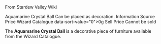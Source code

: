 From Stardew Valley Wiki

Aquamarine Crystal Ball Can be placed as decoration. Information Source Price Wizard Catalogue data-sort-value="0"&gt;0g Sell Price Cannot be sold

The **Aquamarine Crystal Ball** is a decorative piece of furniture available from the Wizard Catalogue.